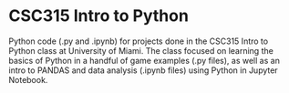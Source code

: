 # CSC315 Intro to Python
Python code (.py and .ipynb) for projects done in the CSC315 Intro to Python class at University of Miami. The class focused on learning the basics of Python in a handful of game examples (.py files), as well as an intro to PANDAS and data analysis (.ipynb files) using Python in Jupyter Notebook.
